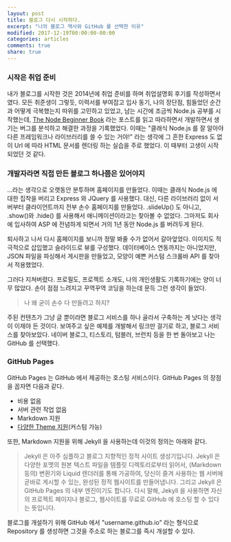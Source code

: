 ```yaml
---
layout: post
title: 블로그 다시 시작하다.
excerpt: "나의 블로그 역사와 GitHub 를 선택한 이유"
modified: 2017-12-19T00:00:00-00:00
categories: articles
comments: true
share: true
---
```


### 시작은 취업 준비

내가 블로그를 시작한 것은 2014년에 취업 준비를 하며 취업설명회 후기를 작성하면서였다. 모든 취준생이 그렇듯, 이력서를 부여잡고 입사 동기, 나의 장단점, 힘들었던 순간과 어떻게 극복했는지 따위를 고민하고 있었고, 남는 시간에 조금씩 Node.js 공부를 시작했는데, [The Node Beginner Book](https://www.nodebeginner.org/index-kr.html) 라는 포스트를 읽고 따라하면서 개발하면서 생기는 버그를 분석하고 해결한 과정을 기록했었다. 이때는 "클래식 Node.js 를 잘 알아야 다른 프레임워크나 라이브러리를 쓸 수 있는 거야!" 라는 생각에 그 흔한 Express 도 없이 Url 에 따라 HTML 문서를 렌더링 하는 실습을 주로 했었다. 이 때부터 고생이 시작되었던 것 같다.

### 개발자라면 직접 만든 블로그 하나쯤은 있어야지

...라는 생각으로 오랫동안 분투하며 홈페이지를 만들었다. 이때는 클래식 Node.js 에 대한 집착을 버리고 Express 와 JQuery 를 사용했다. 대신, 다른 라이브러리 없이 서버부터 클라이언트까지 전부 손수 홈페이지를 만들었다. .slideUp() 도 아니고, .show()와 .hide() 를 사용해서 애니메이션이라고는 찾아볼 수 없었다. 그마저도 회사에 입사하여 ASP 에 전념하게 되면서 거의 1년 동안 Node.js 를 버려두게 된다.

퇴사하고 나서 다시 홈페이지를 보니까 정말 봐줄 수가 없어서 갈아엎었다. 이미지도 적극적으로 삽입했고 슬라이드로 뷰를 구성했다. 데이터베이스 연동까지는 아니었지만, JSON 파일을 파싱해서 게시판을 만들었고, 모양이 예쁜 커스텀 스크롤바 API 를 찾아서 적용했었다.

그러다 지쳐버렸다. 프로필도, 프로젝트 소개도, 나의 개인생활도 기록하기에는 양이 너무 많았다. 손이 점점 느려지고 꾸역꾸역 코딩을 하는데 문득 그런 생각이 들었다.

>나 왜 굳이 손수 다 만들려고 하지?

주된 컨텐츠가 그냥 글 뿐이라면 블로그 서비스를 하나 골라서 구축하는 게 낫다는 생각이 이제야 든 것이다. 보여주고 싶은 예제를 개발해서 링크만 걸기로 하고, 블로그 서비스를 찾아보았다. 네이버 블로그, 티스토리, 텀블러, 브런치 등을 한 번 돌아보고 나는 GitHub 를 선택했다.

### GitHub Pages

GitHub Pages 는 GitHub 에서 제공하는 호스팅 서비스이다. GitHub Pages 의 장점을 꼽자면 다음과 같다.

* 비용 없음
* 서버 관련 작업 없음
* Markdown 지원
* [다양한 Theme 지원](http://jekyllthemes.org/)(커스텀 가능)

또한, Markdown 지원을 위해 Jekyll 을 사용하는데 이것의 정의는 아래와 같다.

>Jekyll 은 아주 심플하고 블로그 지향적인 정적 사이트 생성기입니다. Jekyll 은 다양한 포맷의 원본 텍스트 파일을 템플릿 디렉토리로부터 읽어서, (Markdown 등의) 변환기와 Liquid 렌더러를 통해 가공하여, 당신이 즐겨 사용하는 웹 서버에 곧바로 게시할 수 있는, 완성된 정적 웹사이트를 만들어냅니다. 그리고 Jekyll 은 GitHub Pages 의 내부 엔진이기도 합니다. 다시 말해, Jekyll 을 사용하면 자신의 프로젝트 페이지나 블로그, 웹사이트를 무료로 GitHub 에 호스팅 할 수 있다는 뜻입니다.

블로그를 개설하기 위해 GitHub 에서 "username.github.io" 라는 형식으로 Repository 를 생성하면 그것을 주소로 하는 블로그를 즉시 개설할 수 있다.
